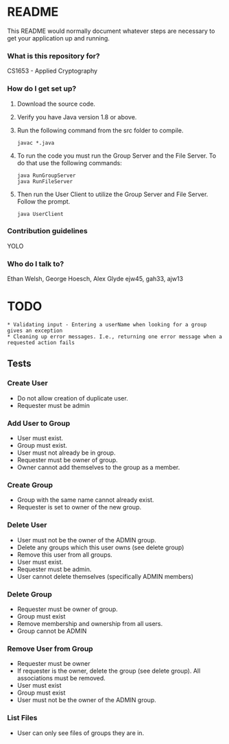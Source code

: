# README #

This README would normally document whatever steps are necessary to get your application up and running.

### What is this repository for? ###

CS1653 - Applied Cryptography

### How do I get set up? ###

1. Download the source code.
2. Verify you have Java version 1.8 or above.
3. Run the following command from the src folder to compile.

    ``` javac *.java ```

4. To run the code you must run the Group Server and the File Server. To do that use the following commands:

    ``` java RunGroupServer ```  
    ``` java RunFileServer ```

5. Then run the User Client to utilize the Group Server and File Server. Follow the prompt.

    ``` java UserClient ```

### Contribution guidelines ###

YOLO

### Who do I talk to? ###

Ethan Welsh, George Hoesch, Alex Glyde
ejw45, gah33, ajw13

# TODO
    * Validating input - Entering a userName when looking for a group gives an exception
    * Cleaning up error messages. I.e., returning one error message when a requested action fails

## Tests

### Create User
- Do not allow creation of duplicate user.
- Requester must be admin

### Add User to Group
- User must exist.
- Group must exist.
- User must not already be in group.
- Requester must be owner of group.
- Owner cannot add themselves to the group as a member.

### Create Group
- Group with the same name cannot already exist.
- Requester is set to owner of the new group.

### Delete User
- User must not be the owner of the ADMIN group.
- Delete any groups which this user owns (see delete group)
- Remove this user from all groups.
- User must exist.
- Requester must be admin.
- User cannot delete themselves (specifically ADMIN members)

### Delete Group
- Requester must be owner of group.
- Group must exist
- Remove membership and ownership from all users.
- Group cannot be ADMIN

### Remove User from Group
- Requester must be owner
- If requester is the owner, delete the group (see delete group). All associations must be removed.
- User must exist
- Group must exist
- User must not be the owner of the ADMIN group.

### List Files
- User can only see files of groups they are in.
